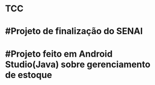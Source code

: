 # TCC

# #Projeto de finalização do SENAI
# #Projeto feito em Android Studio(Java) sobre gerenciamento de estoque

